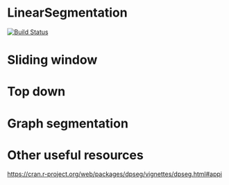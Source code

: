 # LinearSegmentation

[![Build Status](https://github.com/stelmo/LinearSegmentation.jl/actions/workflows/CI.yml/badge.svg?branch=master)](https://github.com/stelmo/LinearSegmentation.jl/actions/workflows/CI.yml?query=branch%3Amaster)

# Sliding window

# Top down

# Graph segmentation

# Other useful resources
https://cran.r-project.org/web/packages/dpseg/vignettes/dpseg.html#appi